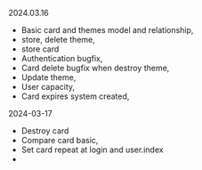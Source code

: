 2024.03.16
  - Basic card and themes model and relationship,
  - store, delete theme,
  - store card
  - Authentication bugfix,
  - Card delete bugfix when destroy theme,
  - Update theme,
  - User capacity,
  - Card expires system created,

2024-03-17
  
  - Destroy card
  - Compare card basic,
  - Set card repeat at login and user.index
  - 
